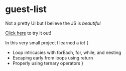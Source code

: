 # guest-list
Not a pretty UI but I believe the JS is *beautiful*

[Click here](https://reecevela.github.io/guest-list/) to try it out!

In this very small project I learned a *lot* {
- Loop intricacies with forEach, for, while, and nesting
- Escaping early from loops using return
- Properly using ternary operators
}
